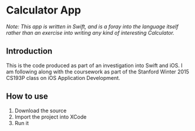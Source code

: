 # Calculator App
*Note:* _This app is written in Swift, and is a foray into the language itself rather than an exercise into writing any kind of interesting Calculator._

## Introduction

This is the code produced as part of an investigation into Swift and iOS. I am following along with the coursework as part of the Stanford Winter 2015 CS193P class on iOS Application Development.

## How to use

1. Download the source
2. Import the project into XCode
3. Run it

